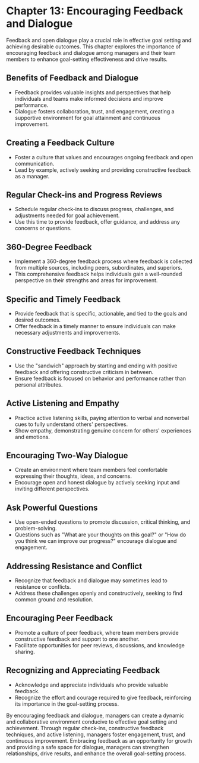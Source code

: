 Chapter 13: Encouraging Feedback and Dialogue
=============================================

Feedback and open dialogue play a crucial role in effective goal setting and achieving desirable outcomes. This chapter explores the importance of encouraging feedback and dialogue among managers and their team members to enhance goal-setting effectiveness and drive results.

**Benefits of Feedback and Dialogue**
-------------------------------------

* Feedback provides valuable insights and perspectives that help individuals and teams make informed decisions and improve performance.
* Dialogue fosters collaboration, trust, and engagement, creating a supportive environment for goal attainment and continuous improvement.

**Creating a Feedback Culture**
-------------------------------

* Foster a culture that values and encourages ongoing feedback and open communication.
* Lead by example, actively seeking and providing constructive feedback as a manager.

**Regular Check-ins and Progress Reviews**
------------------------------------------

* Schedule regular check-ins to discuss progress, challenges, and adjustments needed for goal achievement.
* Use this time to provide feedback, offer guidance, and address any concerns or questions.

**360-Degree Feedback**
-----------------------

* Implement a 360-degree feedback process where feedback is collected from multiple sources, including peers, subordinates, and superiors.
* This comprehensive feedback helps individuals gain a well-rounded perspective on their strengths and areas for improvement.

**Specific and Timely Feedback**
--------------------------------

* Provide feedback that is specific, actionable, and tied to the goals and desired outcomes.
* Offer feedback in a timely manner to ensure individuals can make necessary adjustments and improvements.

**Constructive Feedback Techniques**
------------------------------------

* Use the "sandwich" approach by starting and ending with positive feedback and offering constructive criticism in between.
* Ensure feedback is focused on behavior and performance rather than personal attributes.

**Active Listening and Empathy**
--------------------------------

* Practice active listening skills, paying attention to verbal and nonverbal cues to fully understand others' perspectives.
* Show empathy, demonstrating genuine concern for others' experiences and emotions.

**Encouraging Two-Way Dialogue**
--------------------------------

* Create an environment where team members feel comfortable expressing their thoughts, ideas, and concerns.
* Encourage open and honest dialogue by actively seeking input and inviting different perspectives.

**Ask Powerful Questions**
--------------------------

* Use open-ended questions to promote discussion, critical thinking, and problem-solving.
* Questions such as "What are your thoughts on this goal?" or "How do you think we can improve our progress?" encourage dialogue and engagement.

**Addressing Resistance and Conflict**
--------------------------------------

* Recognize that feedback and dialogue may sometimes lead to resistance or conflicts.
* Address these challenges openly and constructively, seeking to find common ground and resolution.

**Encouraging Peer Feedback**
-----------------------------

* Promote a culture of peer feedback, where team members provide constructive feedback and support to one another.
* Facilitate opportunities for peer reviews, discussions, and knowledge sharing.

**Recognizing and Appreciating Feedback**
-----------------------------------------

* Acknowledge and appreciate individuals who provide valuable feedback.
* Recognize the effort and courage required to give feedback, reinforcing its importance in the goal-setting process.

By encouraging feedback and dialogue, managers can create a dynamic and collaborative environment conducive to effective goal setting and achievement. Through regular check-ins, constructive feedback techniques, and active listening, managers foster engagement, trust, and continuous improvement. Embracing feedback as an opportunity for growth and providing a safe space for dialogue, managers can strengthen relationships, drive results, and enhance the overall goal-setting process.
